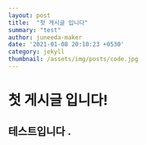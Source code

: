```yaml
---
layout: post
title:  "첫 게시글 입니다"
summary: "test"
author: juneeda-maker
date: '2021-01-08 20:10:23 +0530'
category: jekyll
thumbnail: /assets/img/posts/code.jpg
---
```


# 첫 게시글 입니다!
## 테스트입니다 .